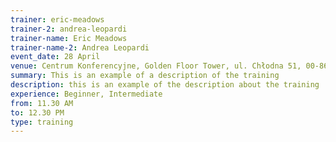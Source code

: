 ```yaml
---
trainer: eric-meadows
trainer-2: andrea-leopardi
trainer-name: Eric Meadows
trainer-name-2: Andrea Leopardi
event_date: 28 April
venue: Centrum Konferencyjne, Golden Floor Tower, ul. Chłodna 51, 00-867 Warszawa
summary: This is an example of a description of the training
description: this is an example of the description about the training
experience: Beginner, Intermediate
from: 11.30 AM
to: 12.30 PM
type: training
---
```

